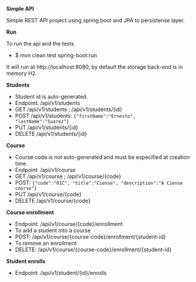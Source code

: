 **Simple API**

Simple REST API project using spring boot and JPA to persistense layer.

**Run**

To run the api and the tests

* $ mvn clean test spring-boot:run

It will run at http://localhost:8080, by default the storage back-end is in memory H2.

**Students**

* Student id is auto-generated.
* Endpoint: /api/v1/students
* GET /api/v1/students ; /api/v1/students/{id}
* POST /api/v1/students: `{"firstName":"Ernesto",	"lastName":"Suarez"}`
* PUT /api/v1/students/{id}
* DELETE /api/v1/students/{id}

**Course**

* Course code is not auto-generated and must be especified at creation time.
* Endpoint: /api/v1/course
* GET /api/v1/course ; /api/v1/course/{code}
* POST: `{"code":"01C", "title":"Ciense", "description":"A Ciense course"}`
* PUT /api/v1/course/{code}
* DELETE /api/v1/course/{code}

**Course enrollment**

* Endpoint: /api/v1/course/{code}/enrollment
* To add a student into a course
* POST: /api/v1/course/{course-code}/enrollment/{student-id}
* To remove an enrollment
* DELETE: /api/v1/course/{course-code}/enrollment/{student-id}

**Student enrolls**

* Endpoint: /api/v1/student/{id}/enrolls
